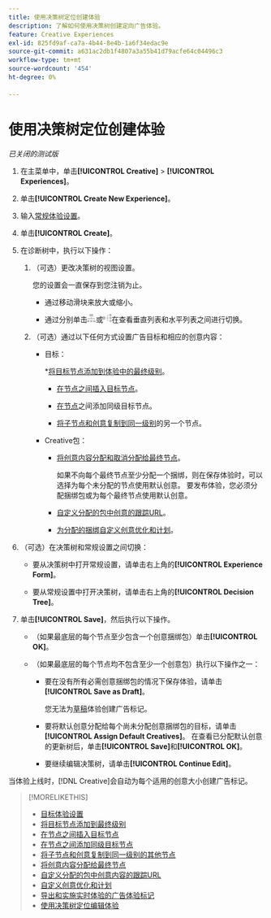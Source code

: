 ```yaml
---
title: 使用决策树定位创建体验
description: 了解如何使用决策树创建定向广告体验。
feature: Creative Experiences
exl-id: 825fd9af-ca7a-4b44-8e4b-1a6f34edac9e
source-git-commit: a631ac2db1f4807a3a55b41d79acfe64c04496c3
workflow-type: tm+mt
source-wordcount: '454'
ht-degree: 0%

---
```


# 使用决策树定位创建体验

*已关闭的测试版*

1. 在主菜单中，单击&#x200B;**[!UICONTROL Creative]** > **[!UICONTROL Experiences]**。

1. 单击&#x200B;**[!UICONTROL Create New Experience]**。

1. 输入[常规体验设置](experience-settings-targeting.md)。

1. 单击&#x200B;**[!UICONTROL Create]**。

1. 在诊断树中，执行以下操作：

   1. （可选）更改决策树的视图设置。

      您的设置会一直保存到您注销为止。

      * 通过移动滑块来放大或缩小。

      * 通过分别单击![作为垂直树查看](/help/creative/assets/tree-vertical.png "作为垂直树查看")或![以水平树状结构查看](/help/creative/assets/tree-horizontal.png "以水平树状结构查看")在查看垂直列表和水平列表之间进行切换。

   1. （可选）通过以下任何方式设置广告目标和相应的创意内容：

      * 目标：

        *[将目标节点添加到体验中的最终级别](experience-target-node-add-final.md)。

         * [在节点之间插入目标节点](experience-target-node-add-inner.md)。

         * [在节点](experience-target-node-add-sibling.md)之间添加同级目标节点。

         * [将子节点和创意复制到同一级别](experience-target-node-copy.md)的另一个节点。

      * Creative包：

         * [将创意内容分配和取消分配给最终节点](experience-assign-creative-bundles.md)。

           如果不向每个最终节点至少分配一个捆绑，则在保存体验时，可以选择为每个未分配的节点使用默认创意。 要发布体验，您必须分配捆绑包或为每个最终节点使用默认创意。

         * [自定义分配的包中创意的跟踪URL](experience-tracking-urls-targeting.md)。

         * [为分配的捆绑自定义创意优化和计划](experience-optimization-scheduling-targeting.md)。

1. （可选）在决策树和常规设置之间切换：

   * 要从决策树中打开常规设置，请单击右上角的&#x200B;**[!UICONTROL Experience Form]**。

   * 要从常规设置中打开决策树，请单击右上角的&#x200B;**[!UICONTROL Decision Tree]**。

1. 单击&#x200B;**[!UICONTROL Save]**，然后执行以下操作。

   * （如果最底层的每个节点至少包含一个创意捆绑包）单击&#x200B;**[!UICONTROL OK]**。

   * （如果最底层的每个节点均不包含至少一个创意包）执行以下操作之一：

      * 要在没有所有必需创意捆绑包的情况下保存体验，请单击&#x200B;**[!UICONTROL Save as Draft]**。

        您无法为[草稿](experience-about.md#experience-statuses)体验创建广告标记。

      * 要将默认创意分配给每个尚未分配创意捆绑包的目标，请单击&#x200B;**[!UICONTROL Assign Default Creatives]**。 在查看已分配默认创意的更新树后，单击&#x200B;**[!UICONTROL Save]**&#x200B;和&#x200B;**[!UICONTROL OK]**。

      * 要继续编辑决策树，请单击&#x200B;**[!UICONTROL Continue Edit]**。

当体验上线时，[!DNL Creative]会自动为每个适用的创意大小创建广告标记。

>[!MORELIKETHIS]
>
>* [目标体验设置](experience-settings-targeting.md)
>* [将目标节点添加到最终级别](experience-target-node-add-final.md)
>* [在节点之间插入目标节点](experience-target-node-add-inner.md)
>* [在节点之间添加同级目标节点](experience-target-node-add-sibling.md)
>* [将子节点和创意复制到同一级别的其他节点](experience-target-node-copy.md)
>* [将创意内容分配给最终节点](experience-assign-creative-bundles.md)
>* [自定义分配的包中创意内容的跟踪URL](experience-tracking-urls-targeting.md)
>* [自定义创意优化和计划](experience-optimization-scheduling-targeting.md)
>* [导出和实施实时体验的广告体验标记](/help/creative/experiences/experience-tag-export.md)
>* [使用决策树定位编辑体验](experience-edit-targeting.md)
